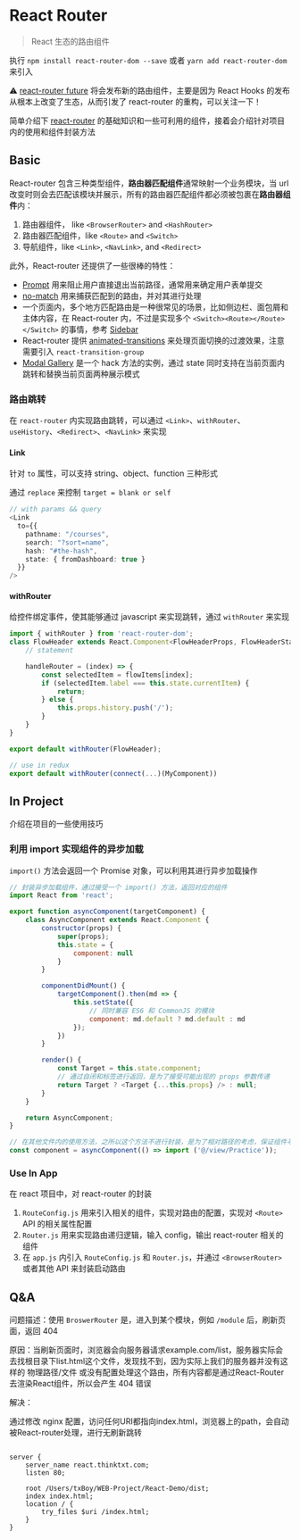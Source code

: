 # React Router

> React 生态的路由组件

执行 `npm install react-router-dom --save`  或者 `yarn add react-router-dom` 来引入

⚠️ [react-router future](https://reacttraining.com/blog/reach-react-router-future/) 将会发布新的路由组件，主要是因为 React Hooks 的发布从根本上改变了生态，从而引发了 react-router 的重构，可以关注一下！

简单介绍下 [react-router](https://reactrouter.com/web/example/basic) 的基础知识和一些可利用的组件，接着会介绍针对项目内的使用和组件封装方法

## Basic

React-router 包含三种类型组件，**路由器匹配组件**通常映射一个业务模块，当 url 改变时则会去匹配该模块并展示，所有的路由器匹配组件都必须被包裹在**路由器组件**内：

1. 路由器组件， like `<BrowserRouter>` and `<HashRouter>`
2. 路由器匹配组件，like `<Route>`  and  `<Switch>`
3. 导航组件，like `<Link>`, `<NavLink>`, and `<Redirect>`

此外，React-router 还提供了一些很棒的特性：

- [Prompt](https://reactrouter.com/web/example/preventing-transitions) 用来阻止用户直接退出当前路径，通常用来确定用户表单提交
- [no-match](https://reactrouter.com/web/example/no-match) 用来捕获匹配到的路由，并对其进行处理
- 一个页面内，多个地方匹配路由是一种很常见的场景，比如侧边栏、面包屑和主体内容，在 React-router 内，不过是实现多个 `<Switch><Route></Route></Switch>` 的事情，参考 [Sidebar](https://reactrouter.com/web/example/sidebar)
- React-router 提供 [animated-transitions](https://reactrouter.com/web/example/animated-transitions) 来处理页面切换的过渡效果，注意需要引入 `react-transition-group`
- [Modal Gallery](https://reactrouter.com/web/example/modal-gallery) 是一个 hack 方法的实例，通过 state 同时支持在当前页面内跳转和替换当前页面两种展示模式



### 路由跳转

在  `react-router` 内实现路由跳转，可以通过 `<Link>`、`withRouter`、`useHistory`、`<Redirect>`、`<NavLink>`  来实现

#### Link

针对 `to` 属性，可以支持 string、object、function 三种形式

通过 `replace` 来控制 `target = blank or self`

```ts
// with params && query
<Link
  to={{
    pathname: "/courses",
    search: "?sort=name",
    hash: "#the-hash",
    state: { fromDashboard: true }
  }}
/>
```



#### withRouter

给控件绑定事件，使其能够通过 javascript 来实现跳转，通过 `withRouter` 来实现

```js
import { withRouter } from 'react-router-dom';
class FlowHeader extends React.Component<FlowHeaderProps, FlowHeaderState> {
	// statement

    handleRouter = (index) => {
        const selectedItem = flowItems[index];
        if (selectedItem.label === this.state.currentItem) {
            return;
        } else {
            this.props.history.push('/');
        }
    }
}

export default withRouter(FlowHeader);

// use in redux
export default withRouter(connect(...)(MyComponent))
```

## 



## In Project

介绍在项目的一些使用技巧

### 利用 import 实现组件的异步加载

`import()` 方法会返回一个 Promise 对象，可以利用其进行异步加载操作

```js
// 封装异步加载组件，通过接受一个 import() 方法，返回对应的组件
import React from 'react';

export function asyncComponent(targetComponent) {
    class AsyncComponent extends React.Component {
        constructor(props) {
            super(props);
            this.state = {
                component: null
            }
        }

        componentDidMount() {
            targetComponent().then(md => {
                this.setState({
                    // 同时兼容 ES6 和 CommonJS 的模块
                    component: md.default ? md.default : md
                });
            })
        }

        render() {
            const Target = this.state.component;
            // 通过自闭和标签进行返回，是为了接受可能出现的 props 参数传递
            return Target ? <Target {...this.props} /> : null;
        }
    }

    return AsyncComponent;
}

// 在其他文件内的使用方法，之所以这个方法不进行封装，是为了相对路径的考虑，保证组件寻找不会紊乱
const component = asyncComponent(() => import ('@/view/Practice'));
```



### Use In App

在 react 项目中，对 react-router 的封装

1. `RouteConfig.js` 用来引入相关的组件，实现对路由的配置，实现对 `<Route>` API 的相关属性配置
2. `Router.js` 用来实现路由递归逻辑，输入 config，输出 react-router 相关的组件
3. 在 `app.js` 内引入 `RouteConfig.js` 和 `Router.js`，并通过 `<BrowserRouter>` 或者其他 API 来封装启动路由





## Q&A

问题描述：使用 `BroswerRouter` 是，进入到某个模块，例如 `/module` 后，刷新页面，返回 404

原因：当刷新页面时，浏览器会向服务器请求example.com/list，服务器实际会去找根目录下list.html这个文件，发现找不到，因为实际上我们的服务器并没有这样的 物理路径/文件 或没有配置处理这个路由，所有内容都是通过React-Router去渲染React组件，所以会产生 404 错误

解决：

通过修改 nginx 配置，访问任何URI都指向index.html，浏览器上的path，会自动被React-router处理，进行无刷新跳转

```nginx

server {
    server_name react.thinktxt.com;
    listen 80;
 
    root /Users/txBoy/WEB-Project/React-Demo/dist;
    index index.html;
    location / {
        try_files $uri /index.html;
    }
}
```